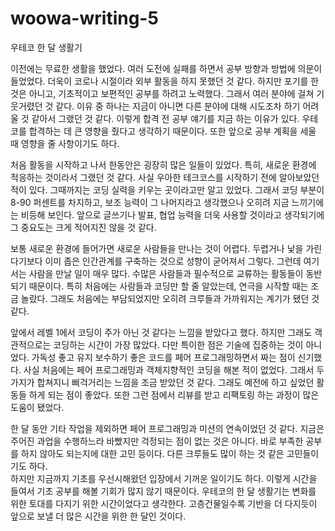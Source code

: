 # woowa-writing-5
우테코 한 달 생활기

이전에는 무료한 생활을 했었다. 여러 도전에 실패를 하면서 공부 방향과 방법에 의문이 들었었다. 더욱이 코로나 시절이라 외부 활동을 하지 못했던 것 같다.
하지만 포기를 한 것은 아니고, 기초적이고 보편적인 공부를 하려고 노력했다. 그래서 여러 분야에 걸쳐 기웃거렸던 것 같다.
이유 중 하나는 지금이 아니면 다른 분야에 대해 시도조차 하기 어려울 것 같아서 그랬던 것 같다.
이렇게 합격 전 공부 얘기를 지금 하는 이유가 있다. 우테코를 합격하는 데 큰 영향을 줬다고 생각하기 때문이다. 또한 앞으로 공부 계획을 세울 때 영향을 줄 사항이기도 하다.

처음 활동을 시작하고 나서 한동안은 굉장히 많은 일들이 있었다. 특히, 새로운 환경에 적응하는 것이라서 그랬던 것 같다.
사실 우아한 테크코스를 시작하기 전에 알아보았던 적이 있다. 그때까지는 코딩 실력을 키우는 곳이라고만 알고 있었다.
그래서 코딩 부분이 8-90 퍼센트를 차지하고, 보조 능력이 그 나머지라고 생각했으나 오히려 지금 느끼기에는 비등해 보인다.
앞으로 글쓰기나 발표, 협업 능력을 더욱 사용할 것이라고 생각되기에 그 중요도는 크게 적어지진 않을 것 같다.

보통 새로운 환경에 들어가면 새로운 사람들을 만나는 것이 어렵다. 두렵거나 낯을 가린다기보다 이미 좁은 인간관계를 구축하는 것으로 성향이 굳어져서 그렇다.
그런데 여기서는 사람을 만날 일이 매우 많다. 수많은 사람들과 필수적으로 교류하는 활동들이 동반되기 때문이다.
특히 처음에는 사람들과 코딩만 할 줄 알았는데, 연극을 시작할 때는 조금 놀랐다. 그래도 처음에는 부담되었지만 오히려 크루들과 가까워지는 계기가 됐던 것 같다.

앞에서 레벨 1에서 코딩이 주가 아닌 것 같다는 느낌을 받았다고 했다. 하지만 그래도 객관적으로는 코딩하는 시간이 가장 많았다.
다만 특이한 점은 기술에 집중하는 것이 아니었다. 가독성 좋고 유지 보수하기 좋은 코드를 페어 프로그래밍하면서 짜는 점이 신기했다.
사실 처음에는 페어 프로그래밍과 객체지향적인 코딩을 해본 적이 없었다. 그래서 두 가지가 합쳐지니 삐걱거리는 느낌을 조금 받았던 것 같다.
그래도 예전에 하고 싶었던 활동들 하게 되는 점이 좋았다. 또한 그런 점에서 리뷰를 받고 리팩토링 하는 과정이 많은 도움이 됐었다.

한 달 동안 기타 작업을 제외하면 페어 프로그래밍과 미션의 연속이었던 것 같다. 지금은 주어진 과업을 수행하느라 바빴지만 걱정되는 점이 없는 것은 아니다.
바로 부족한 공부를 하지 않아도 되는지에 대한 고민 등이다. 다른 크루들도 많이 하는 것 같은 고민들이기도 하다.   
하지만 지금까지 기초를 우선시해왔던 입장에서 기꺼운 일이기도 하다. 이렇게 시간을 들여서 기초 공부를 해볼 기회가 많지 않기 때문이다.
우테코의 한 달 생활기는 변화를 위한 토대를 다지기 위한 시간이었다고 생각한다. 고층건물일수록 기반을 더 다지듯이 앞으로 보낼 더 많은 시간을 위한 한 달인 것이다.

